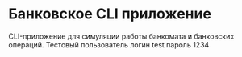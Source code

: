 # Банковское CLI приложение

CLI-приложение для симуляции работы банкомата и банковских операций.
Тестовый пользователь логин test пароль 1234

